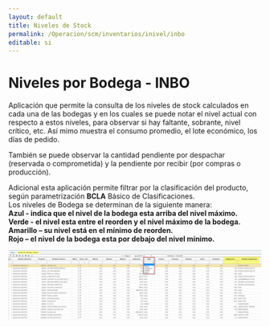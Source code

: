 ```yaml
---
layout: default
title: Niveles de Stock
permalink: /Operacion/scm/inventarios/inivel/inbo
editable: si
---
```


# Niveles por Bodega - INBO

Aplicación que permite la consulta de los niveles de stock calculados en cada una de las bodegas y en los cuales se puede notar el nivel actual con respecto a estos niveles, para observar si hay faltante, sobrante, nivel crítico, etc. Así mimo muestra el consumo promedio, el lote económico, los días de pedido.  

También se puede observar la cantidad pendiente por despachar (reservada o comprometida) y la pendiente por recibir (por compras o producción).  

Adicional esta aplicación permite filtrar por la clasificación del producto, según parametrización **BCLA** Básico de Clasificaciones.  
Los niveles de Bodega se determinan de la siguiente manera:  
**Azul - indica que el nivel de la bodega esta arriba del nivel máximo.  
Verde - el nivel esta entre el reorden y el nivel máximo de la bodega.  
Amarillo – su nivel está en el mínimo de reorden.  
Rojo – el nivel de la bodega esta por debajo del nivel mínimo.**  

![](inbo3.png)





